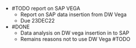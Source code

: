 - #TODO report on SAP VEGA
	- Report on SAP data insertion from DW Vega
	- Due 23DEC22
- #DONE
	- Data analysis on DW vega insertion in to SAP
	- Remains reasons not to use DW Vega #TODO